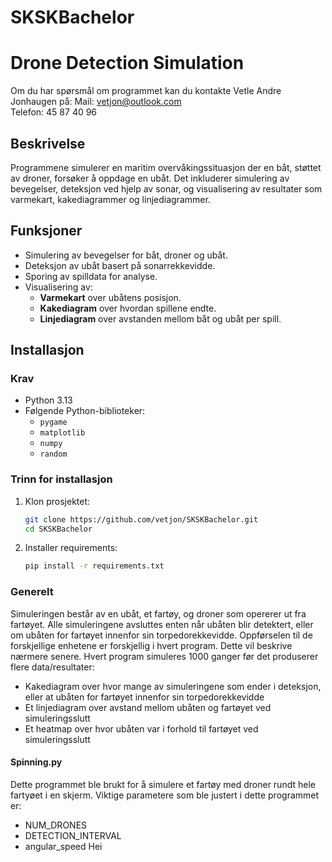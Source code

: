 # SKSKBachelor

# **Drone Detection Simulation**
Om du har spørsmål om programmet kan du kontakte Vetle Andre Jonhaugen på:
  Mail: vetjon@outlook.com  
  Telefon: 45 87 40 96

## **Beskrivelse**
Programmene simulerer en maritim overvåkingssituasjon der en båt, støttet av droner, forsøker å oppdage en ubåt. Det inkluderer simulering av bevegelser, deteksjon ved hjelp av sonar, og visualisering av resultater som varmekart, kakediagrammer og linjediagrammer.

## **Funksjoner**
- Simulering av bevegelser for båt, droner og ubåt.
- Deteksjon av ubåt basert på sonarrekkevidde.
- Sporing av spilldata for analyse.
- Visualisering av:
  - **Varmekart** over ubåtens posisjon.
  - **Kakediagram** over hvordan spillene endte.
  - **Linjediagram** over avstanden mellom båt og ubåt per spill.

## **Installasjon**
### **Krav**
- Python 3.13
- Følgende Python-biblioteker:
  - `pygame`
  - `matplotlib`
  - `numpy`
  - `random`

### **Trinn for installasjon**
1. Klon prosjektet:
   ```bash
   git clone https://github.com/vetjon/SKSKBachelor.git
   cd SKSKBachelor
2. Installer requirements:
   ```bash
   pip install -r requirements.txt

### Generelt
Simuleringen består av en ubåt, et fartøy, og droner som opererer ut fra fartøyet. Alle simuleringene avsluttes enten når ubåten blir detektert, eller om ubåten for fartøyet innenfor sin torpedorekkevidde. Oppførselen til de forskjellige enhetene er forskjellig i hvert program. Dette vil beskrive nærmere senere. Hvert program simuleres 1000 ganger før det produserer flere data/resultater:
  - Kakediagram over hvor mange av simuleringene som ender i deteksjon, eller at ubåten for fartøyet innenfor sin torpedorekkevidde
  - Et linjediagram over avstand mellom ubåten og fartøyet ved simuleringsslutt
  - Et heatmap over hvor ubåten var i forhold til fartøyet ved simuleringsslutt


#### Spinning.py
  Dette programmet ble brukt for å simulere et fartøy med droner rundt hele fartyøet i en skjerm. Viktige parametere som ble justert i dette programmet er: 
  
  - NUM_DRONES
  - DETECTION_INTERVAL
  - angular_speed
  Hei
  

